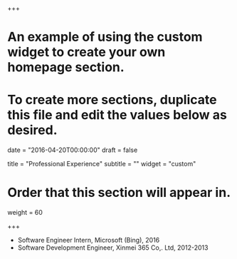 +++
# An example of using the custom widget to create your own homepage section.
# To create more sections, duplicate this file and edit the values below as desired.

date = "2016-04-20T00:00:00"
draft = false

title = "Professional Experience"
subtitle = ""
widget = "custom"

# Order that this section will appear in.
weight = 60

+++


- Software Engineer Intern, Microsoft (Bing), 2016
- Software Development Engineer, Xinmei 365 Co,. Ltd, 2012-2013
